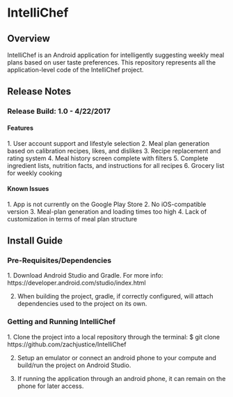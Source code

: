 IntelliChef
===========================================

<h2>Overview</h2>
IntelliChef is an Android application for intelligently suggesting weekly meal plans based on user taste preferences.
This repository represents all the application-level code of the IntelliChef project.

<h2>Release Notes</h2>

<h3>Release Build: 1.0 - 4/22/2017</h3>

<h4>Features</h4>
1. User account support and lifestyle selection
2. Meal plan generation based on calibration recipes, likes, and dislikes
3. Recipe replacement and rating system
4. Meal history screen complete with filters
5. Complete ingredient lists, nutrition facts, and instructions for all recipes
6. Grocery list for weekly cooking

<h4> Known Issues</h4>
1. App is not currently on the Google Play Store
2. No iOS-compatible version
3. Meal-plan generation and loading times too high
4. Lack of customization in terms of meal plan structure

<h2>Install Guide</h2>

<h3>Pre-Requisites/Dependencies</h3>
1. Download Android Studio and Gradle. For more info:
      https://developer.android.com/studio/index.html
      
2. When building the project, gradle, if correctly configured, will attach dependencies used to the project on its own.


<h3> Getting and Running IntelliChef</h3>
1. Clone the project into a local repository through the terminal:
  $ git clone https://github.com/zachjustice/IntelliChef 
  
2. Setup an emulator or connect an android phone to your compute and build/run the project on Android Studio.

3. If running the application through an android phone, it can remain on the phone for later access.
